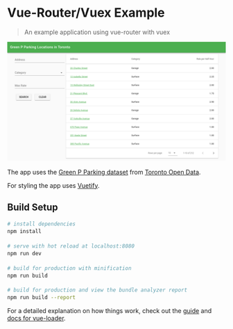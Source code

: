 # Vue-Router/Vuex Example

> An example application using vue-router with vuex

![Screenshot](screenshot.png)

The app uses the [Green P Parking dataset](https://www.toronto.ca/city-government/data-research-maps/open-data/open-data-catalogue/transportation/#8f2835cf-2312-1fea-1768-93df75cd2de4) from [Toronto Open Data](https://www.toronto.ca/city-government/data-research-maps/open-data/open-data-catalogue/).

For styling the app uses [Vuetify](https://vuetifyjs.com/).

## Build Setup

``` bash
# install dependencies
npm install

# serve with hot reload at localhost:8080
npm run dev

# build for production with minification
npm run build

# build for production and view the bundle analyzer report
npm run build --report
```

For a detailed explanation on how things work, check out the [guide](http://vuejs-templates.github.io/webpack/) and [docs for vue-loader](http://vuejs.github.io/vue-loader).
